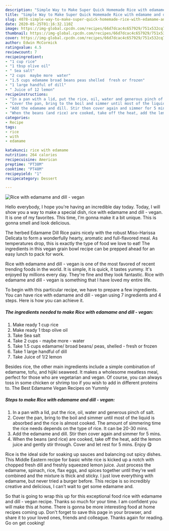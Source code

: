 ```yaml
---
description: "Simple Way to Make Super Quick Homemade Rice with edamame and dill - vegan"
title: "Simple Way to Make Super Quick Homemade Rice with edamame and dill - vegan"
slug: 4078-simple-way-to-make-super-quick-homemade-rice-with-edamame-and-dill-vegan
date: 2020-05-25T01:16:32.110Z
image: https://img-global.cpcdn.com/recipes/66d7dcac4c657929/751x532cq70/rice-with-edamame-and-dill-vegan-recipe-main-photo.jpg
thumbnail: https://img-global.cpcdn.com/recipes/66d7dcac4c657929/751x532cq70/rice-with-edamame-and-dill-vegan-recipe-main-photo.jpg
cover: https://img-global.cpcdn.com/recipes/66d7dcac4c657929/751x532cq70/rice-with-edamame-and-dill-vegan-recipe-main-photo.jpg
author: Edwin McCormick
ratingvalue: 4.5
reviewcount: 7
recipeingredient:
- "1 cup rice"
- "1 tbsp olive oil"
- " Sea salt"
- "2 cups  maybe more  water"
- "1.5 cups edamame broad beans peas shelled  fresh or frozen"
- "1 large handful of dill"
- " Juice of 12 lemon"
recipeinstructions:
- "In a pan with a lid, put the rice, oil, water and generous pinch of salt."
- "Cover the pan, bring to the boil and simmer until most of the liquid is absorbed and the rice is almost cooked. The amount of simmering time the rice needs depends on the type of rice. It can be 20-30 mins."
- "Add the edamame and dill. Stir then cover again and simmer for 5 mins."
- "When the beans (and rice) are cooked, take off the heat, add the lemon juice and gently stir through. Cover and let rest for 5 mins. Enjoy 😋"
categories:
- Recipe
tags:
- rice
- with
- edamame

katakunci: rice with edamame 
nutrition: 264 calories
recipecuisine: American
preptime: "PT38M"
cooktime: "PT48M"
recipeyield: "1"
recipecategory: Dessert

---
```



![Rice with edamame and dill - vegan](https://img-global.cpcdn.com/recipes/66d7dcac4c657929/751x532cq70/rice-with-edamame-and-dill-vegan-recipe-main-photo.jpg)

Hello everybody, I hope you're having an incredible day today. Today, I will show you a way to make a special dish, rice with edamame and dill - vegan. It is one of my favorites. This time, I'm gonna make it a bit unique. This is gonna smell and look delicious.

The herbed Edamame Dill Rice pairs nicely with the robust Miso-Harissa Delicata to form a wonderfully hearty, aromatic and full-flavored meal. As temperatures drop, this is exactly the type of food we love to eat! The ingredients in this vegan grain bowl recipe can be prepped ahead for an easy lunch to pack for work.

Rice with edamame and dill - vegan is one of the most favored of recent trending foods in the world. It is simple, it is quick, it tastes yummy. It's enjoyed by millions every day. They're fine and they look fantastic. Rice with edamame and dill - vegan is something that I have loved my entire life.


To begin with this particular recipe, we have to prepare a few ingredients. You can have rice with edamame and dill - vegan using 7 ingredients and 4 steps. Here is how you can achieve it.

<!--inarticleads1-->

##### The ingredients needed to make Rice with edamame and dill - vegan:

1. Make ready 1 cup rice
1. Make ready 1 tbsp olive oil
1. Take  Sea salt
1. Take 2 cups - maybe more - water
1. Take 1.5 cups edamame/ broad beans/ peas, shelled - fresh or frozen
1. Take 1 large handful of dill
1. Take  Juice of 1/2 lemon


Besides rice, the other main ingredients include a simple combination of edamame, tofu, and hijiki seaweed. It makes a wholesome meatless meal, perfect for those who are vegetarian and vegan. Of course, you can always toss in some chicken or shrimp too if you wish to add in different proteins to. The Best Edamame Vegan Recipes on Yummly 

<!--inarticleads2-->

##### Steps to make Rice with edamame and dill - vegan:

1. In a pan with a lid, put the rice, oil, water and generous pinch of salt.
1. Cover the pan, bring to the boil and simmer until most of the liquid is absorbed and the rice is almost cooked. The amount of simmering time the rice needs depends on the type of rice. It can be 20-30 mins.
1. Add the edamame and dill. Stir then cover again and simmer for 5 mins.
1. When the beans (and rice) are cooked, take off the heat, add the lemon juice and gently stir through. Cover and let rest for 5 mins. Enjoy 😋


Rice is the ideal side for soaking up sauces and balancing out spicy dishes. This Middle Eastern recipe for basic white rice is kicked up a notch with chopped fresh dill and freshly squeezed lemon juice. Just process the edamame, spinach, rice, flax eggs, and spices together until they&#39;re well combined and the mixture is thick and sticky. I just love everything with edamame, but never tried a burger before. This recipe is so incredibly creative and delicious, I can&#39;t wait to get some edamame and. 

So that is going to wrap this up for this exceptional food rice with edamame and dill - vegan recipe. Thanks so much for your time. I am confident you will make this at home. There is gonna be more interesting food at home recipes coming up. Don't forget to save this page in your browser, and share it to your loved ones, friends and colleague. Thanks again for reading. Go on get cooking!
